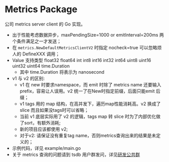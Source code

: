 # Metrics Package

公司 metrics server client 的 Go 实现。

- 出于性能考虑数据异步，maxPendingSize=1000 or emitInterval=200ms 两个条件满足之一才发送；
- 在 `metrics.NewDefaultMetricsClientV2` 时指定 nocheck=true 可以忽略烦人的 DefineXXX 调用；
- Value 支持类型 float32 float64 int int8 int16 int32 int64 uint8 uint16 uint32 uint64 time.Duration
    - 其中 time.Duration 将表示为 nanosecond
- v1 与 v2 的区别:
    - v1 在 new 时要求namespace，而 emit 时除了 metrics name 还要输入 prefix，容易让人误用。v2 统一了在New时指定前缀，后面只能emit 后缀；
    - v1 tags 用的 map 结构，在高并发下，遍历map性能消耗高。v2 换成了 slice 而且如果没tags时可以省略；
    - 当前 v1 底层实际用了 v2 的逻辑，tags map 转 slice 时为了内部优化做了sort，有额外消耗;
    - 新的项目应该都使用 v2;
    - 对于v2: 请保证没有重复tag name，否则metrics查询出来的结果是未定义的；
- 示例代码，详见 example/main.go
- 关于 metrics 查询的问题请到 tsdb 用户群发问，详见[研发公共群](https://bytedance.feishu.cn/space/doc/r9eZzWtluDmyp4G9QcnMBa)

